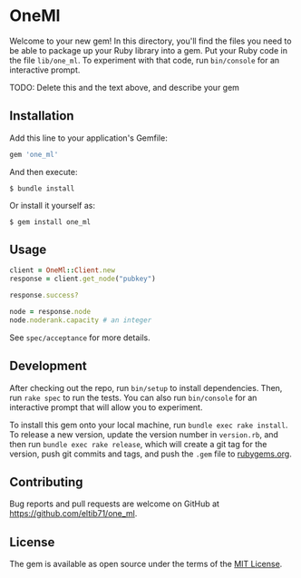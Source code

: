 # OneMl

Welcome to your new gem! In this directory, you'll find the files you need to be able to package up your Ruby library into a gem. Put your Ruby code in the file `lib/one_ml`. To experiment with that code, run `bin/console` for an interactive prompt.

TODO: Delete this and the text above, and describe your gem

## Installation

Add this line to your application's Gemfile:

```ruby
gem 'one_ml'
```

And then execute:

    $ bundle install

Or install it yourself as:

    $ gem install one_ml

## Usage

```ruby
client = OneMl::Client.new
response = client.get_node("pubkey")

response.success?

node = response.node
node.noderank.capacity # an integer
```

See `spec/acceptance` for more details.

## Development

After checking out the repo, run `bin/setup` to install dependencies. Then, run `rake spec` to run the tests. You can also run `bin/console` for an interactive prompt that will allow you to experiment.

To install this gem onto your local machine, run `bundle exec rake install`. To release a new version, update the version number in `version.rb`, and then run `bundle exec rake release`, which will create a git tag for the version, push git commits and tags, and push the `.gem` file to [rubygems.org](https://rubygems.org).

## Contributing

Bug reports and pull requests are welcome on GitHub at https://github.com/eltib71/one_ml.


## License

The gem is available as open source under the terms of the [MIT License](https://opensource.org/licenses/MIT).
